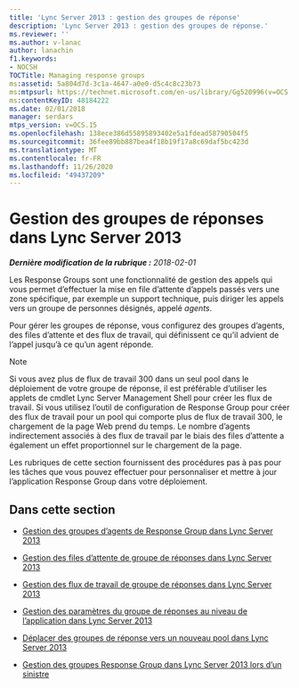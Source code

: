 ```yaml
---
title: 'Lync Server 2013 : gestion des groupes de réponse'
description: 'Lync Server 2013 : gestion des groupes de réponse.'
ms.reviewer: ''
ms.author: v-lanac
author: lanachin
f1.keywords:
- NOCSH
TOCTitle: Managing response groups
ms:assetid: 5a804d7d-3c1a-4647-a0e0-d5c4c8c23b73
ms:mtpsurl: https://technet.microsoft.com/en-us/library/Gg520996(v=OCS.15)
ms:contentKeyID: 48184222
ms.date: 02/01/2018
manager: serdars
mtps_version: v=OCS.15
ms.openlocfilehash: 138ece386d55895893402e5a1fdead58790504f5
ms.sourcegitcommit: 36fee89bb887bea4f18b19f17a8c69daf5bc423d
ms.translationtype: MT
ms.contentlocale: fr-FR
ms.lasthandoff: 11/26/2020
ms.locfileid: "49437209"
---
```

# <a name="managing-response-groups-in-lync-server-2013"></a>Gestion des groupes de réponses dans Lync Server 2013

<div data-xmlns="http://www.w3.org/1999/xhtml">

<div class="topic" data-xmlns="http://www.w3.org/1999/xhtml" data-msxsl="urn:schemas-microsoft-com:xslt" data-cs="https://msdn.microsoft.com/">

<div data-asp="https://msdn2.microsoft.com/asp">



</div>

<div id="mainSection">

<div id="mainBody">

<span> </span>

_**Dernière modification de la rubrique :** 2018-02-01_

Les Response Groups sont une fonctionnalité de gestion des appels qui vous permet d’effectuer la mise en file d’attente d’appels passés vers une zone spécifique, par exemple un support technique, puis diriger les appels vers un groupe de personnes désignés, appelé *agents*.

Pour gérer les groupes de réponse, vous configurez des groupes d’agents, des files d’attente et des flux de travail, qui définissent ce qu’il advient de l’appel jusqu’à ce qu’un agent réponde.

<div>


> [!NOTE]  
> Si vous avez plus de flux de travail 300 dans un seul pool dans le déploiement de votre groupe de réponse, il est préférable d’utiliser les applets de cmdlet Lync Server Management Shell pour créer les flux de travail. Si vous utilisez l’outil de configuration de Response Group pour créer des flux de travail pour un pool qui comporte plus de flux de travail 300, le chargement de la page Web prend du temps. Le nombre d’agents indirectement associés à des flux de travail par le biais des files d’attente a également un effet proportionnel sur le chargement de la page.



</div>

Les rubriques de cette section fournissent des procédures pas à pas pour les tâches que vous pouvez effectuer pour personnaliser et mettre à jour l’application Response Group dans votre déploiement.

<div>

## <a name="in-this-section"></a>Dans cette section

  - [Gestion des groupes d’agents de Response Group dans Lync Server 2013](lync-server-2013-managing-response-group-agent-groups.md)

  - [Gestion des files d’attente de groupe de réponses dans Lync Server 2013](lync-server-2013-managing-response-group-queues.md)

  - [Gestion des flux de travail de groupe de réponses dans Lync Server 2013](lync-server-2013-managing-response-group-workflows.md)

  - [Gestion des paramètres du groupe de réponses au niveau de l’application dans Lync Server 2013](lync-server-2013-managing-application-level-response-group-settings.md)

  - [Déplacer des groupes de réponse vers un nouveau pool dans Lync Server 2013](lync-server-2013-moving-response-groups-to-a-new-pool.md)

  - [Gestion des groupes Response Group dans Lync Server 2013 lors d’un sinistre](lync-server-2013-managing-response-groups-during-a-disaster.md)

</div>

</div>

<span> </span>

</div>

</div>

</div>

